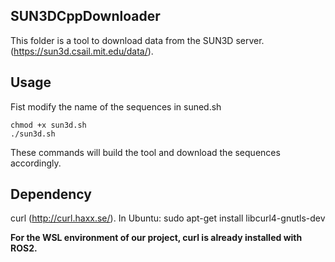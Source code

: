 ## SUN3DCppDownloader

This folder is a tool to download data from the SUN3D server. (https://sun3d.csail.mit.edu/data/). 
## Usage

Fist modify the name of the sequences in suned.sh
```
chmod +x sun3d.sh
./sun3d.sh
```
These commands will build the tool and download the sequences accordingly.

## Dependency

curl (http://curl.haxx.se/). In Ubuntu: sudo apt-get install libcurl4-gnutls-dev

**For the WSL environment of our project, curl is already installed with ROS2.**

